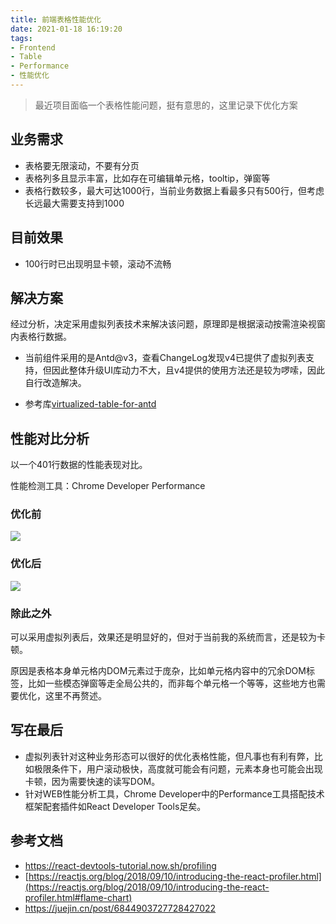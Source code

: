 ```yaml
---
title: 前端表格性能优化
date: 2021-01-18 16:19:20
tags:
- Frontend
- Table
- Performance
- 性能优化
---
```


>最近项目面临一个表格性能问题，挺有意思的，这里记录下优化方案



## 业务需求

- 表格要无限滚动，不要有分页
- 表格列多且显示丰富，比如存在可编辑单元格，tooltip，弹窗等
- 表格行数较多，最大可达1000行，当前业务数据上看最多只有500行，但考虑长远最大需要支持到1000



## 目前效果

- 100行时已出现明显卡顿，滚动不流畅



## 解决方案

经过分析，决定采用虚拟列表技术来解决该问题，原理即是根据滚动按需渲染视窗内表格行数据。

- 当前组件采用的是Antd@v3，查看ChangeLog发现v4已提供了虚拟列表支持，但因此整体升级UI库动力不大，且v4提供的使用方法还是较为啰嗦，因此自行改造解决。

- 参考库[virtualized-table-for-antd](https://github.com/wubostc/virtualized-table-for-antd/blob/0.7.4/test/Editable%20Rows.jsx)



## 性能对比分析

以一个401行数据的性能表现对比。

性能检测工具：Chrome Developer Performance

### 优化前

![](https://static.1991421.cn/2021/2021-01-18-164740.jpeg)





### 优化后

![](https://static.1991421.cn/2021/2021-01-18-164809.jpeg)



### 除此之外

可以采用虚拟列表后，效果还是明显好的，但对于当前我的系统而言，还是较为卡顿。

原因是表格本身单元格内DOM元素过于庞杂，比如单元格内容中的冗余DOM标签，比如一些模态弹窗等走全局公共的，而非每个单元格一个等等，这些地方也需要优化，这里不再赘述。



## 写在最后

- 虚拟列表针对这种业务形态可以很好的优化表格性能，但凡事也有利有弊，比如极限条件下，用户滚动极快，高度就可能会有问题，元素本身也可能会出现卡顿，因为需要快速的读写DOM。
- 针对WEB性能分析工具，Chrome Developer中的Performance工具搭配技术框架配套插件如React Developer Tools足矣。



## 参考文档

- https://react-devtools-tutorial.now.sh/profiling
- [https://reactjs.org/blog/2018/09/10/introducing-the-react-profiler.html](https://reactjs.org/blog/2018/09/10/introducing-the-react-profiler.html#flame-chart)
- https://juejin.cn/post/6844903727728427022

